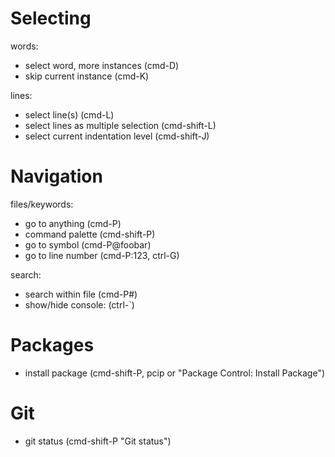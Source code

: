 # Selecting

words:

* select word, more instances (cmd-D)
* skip current instance (cmd-K)

lines:

* select line(s) (cmd-L)
* select lines as multiple selection (cmd-shift-L)
* select current indentation level (cmd-shift-J)


# Navigation

files/keywords:

* go to anything (cmd-P)
* command palette (cmd-shift-P)
* go to symbol (cmd-P@foobar)
* go to line number (cmd-P:123, ctrl-G)

search:

* search within file (cmd-P#)
* show/hide console: (ctrl-`)


# Packages

* install package (cmd-shift-P, pcip or "Package Control: Install Package")


# Git

* git status (cmd-shift-P "Git status")

